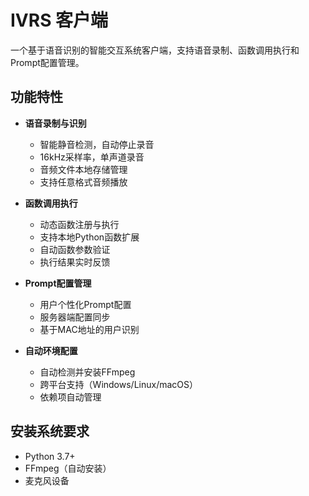 # IVRS 客户端

一个基于语音识别的智能交互系统客户端，支持语音录制、函数调用执行和Prompt配置管理。

## 功能特性 

- **语音录制与识别**
  - 智能静音检测，自动停止录音
  - 16kHz采样率，单声道录音
  - 音频文件本地存储管理
  - 支持任意格式音频播放

- **函数调用执行**
  - 动态函数注册与执行
  - 支持本地Python函数扩展
  - 自动函数参数验证
  - 执行结果实时反馈

- **Prompt配置管理**
  - 用户个性化Prompt配置
  - 服务器端配置同步
  - 基于MAC地址的用户识别

- **自动环境配置**
  - 自动检测并安装FFmpeg
  - 跨平台支持（Windows/Linux/macOS）
  - 依赖项自动管理

## 安装系统要求

- Python 3.7+
- FFmpeg（自动安装）
- 麦克风设备